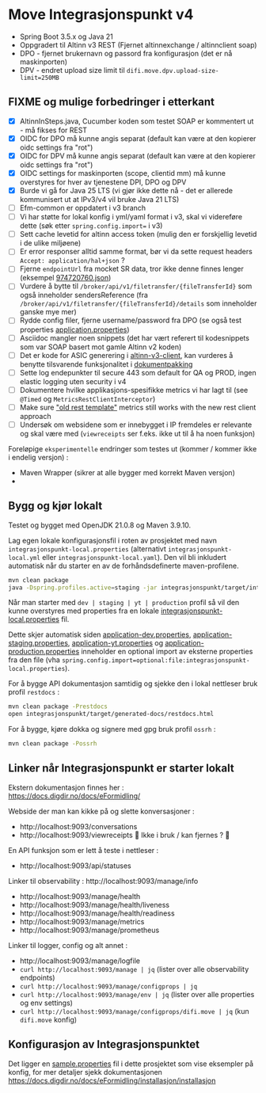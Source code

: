 # Move Integrasjonspunkt v4

- Spring Boot 3.5.x og Java 21
- Oppgradert til Altinn v3 REST (Fjernet altinnexchange / altinnclient soap)
- DPO - fjernet brukernavn og passord fra konfigurasjon (det er nå maskinporten)
- DPV - endret upload size limit til `difi.move.dpv.upload-size-limit=250MB`

## FIXME og mulige forbedringer i etterkant
- [x] AltinnInSteps.java, Cucumber koden som testet SOAP er kommentert ut - må fikses for REST
- [x] OIDC for DPO må kunne angis separat (default kan være at den kopierer oidc settings fra "rot")
- [x] OIDC for DPV må kunne angis separat (default kan være at den kopierer oidc settings fra "rot")
- [x] OIDC settings for maskinporten (scope, clientid mm) må kunne overstyres for hver av tjenestene DPI, DPO og DPV
- [x] Burde vi gå for Java 25 LTS (vi gjør ikke dette nå - det er allerede kommunisert ut at IPv3/v4 vil bruke Java 21 LTS)
- [ ] Efm-common er oppdatert i v3 branch
- [ ] Vi har støtte for lokal konfig i yml/yaml format i v3, skal vi videreføre dette (søk etter `spring.config.import=` i v3)
- [ ] Sett cache levetid for altinn access token (mulig den er forskjellig levetid i de ulike miljøene)
- [ ] Er error responser alltid samme format, bør vi da sette request headers `Accept: application/hal+json` ?
- [ ] Fjerne `endpointUrl` fra mocket SR data, tror ikke denne finnes lenger (eksempel [974720760.json](integrasjonspunkt/src/test/resources/restmocks/identifier/974720760.json))
- [ ] Vurdere å bytte til `/broker/api/v1/filetransfer/{fileTransferId}` som også inneholder sendersReference (fra `/broker/api/v1/filetransfer/{fileTransferId}/details` som inneholder ganske mye mer)  
- [ ] Rydde config filer, fjerne username/password fra DPO (se også test properties [application.properties](altinn-v3-client/src/test/resources/application.properties))
- [ ] Asciidoc mangler noen snippets (det har vært referert til kodesnippets som var SOAP basert mot gamle Altinn v2 koden)
- [ ] Det er kode for ASIC generering i [altinn-v3-client](altinn-v3-client), kan vurderes å benytte tilsvarende funksjonalitet i [dokumentpakking](dokumentpakking)
- [ ] Sette log endepunkter til secure 443 som default for QA og PROD, ingen elastic logging uten security i v4
- [ ] Dokumentere hvilke applikasjons-spesifikke metrics vi har lagt til (see `@Timed` og `MetricsRestClientInterceptor`)
- [ ] Make sure ["old rest template"](https://digdir.atlassian.net/browse/MOVE-2438) metrics still works with the new rest client approach
- [ ] Undersøk om websidene som er innebygget i IP fremdeles er relevante og skal være med (`viewreceipts` ser f.eks. ikke ut til å ha noen funksjon)

Foreløpige `eksperimentelle` endringer som testes ut (kommer / kommer ikke i endelig versjon) :
- Maven Wrapper (sikrer at alle bygger med korrekt Maven versjon)
- 
## Bygg og kjør lokalt 
Testet og bygget med OpenJDK 21.0.8 og Maven 3.9.10.

Lag egen lokale konfigurasjonsfil i roten av prosjektet med navn `integrasjonspunkt-local.properties`
(alternativt `integrasjonspunkt-local.yml` eller `integrasjonspunkt-local.yaml`).  Den vil bli inkludert
automatisk når du starter en av de forhåndsdefinerte maven-profilene.

```bash
mvn clean package
java -Dspring.profiles.active=staging -jar integrasjonspunkt/target/integrasjonspunkt.jar
```

Når man starter med `dev | staging | yt | production` profil så vil den kunne overstyres med properties fra
en lokale [integrasjonspunkt-local.properties](integrasjonspunkt-local.properties) fil.

Dette skjer automatisk siden [application-dev.properties](integrasjonspunkt/src/main/resources/config/application-dev.properties),
[application-staging.properties](integrasjonspunkt/src/main/resources/config/application-staging.properties), 
[application-yt.properties](integrasjonspunkt/src/main/resources/config/application-yt.properties) og
[application-production.properties](integrasjonspunkt/src/main/resources/config/application-production.properties)
inneholder en optional import av eksterne properties fra den file (vha `spring.config.import=optional:file:integrasjonspunkt-local.properties`).

For å bygge API dokumentasjon samtidig og sjekke den i lokal nettleser bruk profil `restdocs` :
```bash
mvn clean package -Prestdocs
open integrasjonspunkt/target/generated-docs/restdocs.html
```

For å bygge, kjøre dokka og signere med gpg bruk profil `ossrh` :
```bash
mvn clean package -Possrh
```

## Linker når Integrasjonspunkt er starter lokalt
Ekstern dokumentasjon finnes her : https://docs.digdir.no/docs/eFormidling/

Webside der man kan kikke på og slette konversasjoner :
- http://localhost:9093/conversations
- http://localhost:9093/viewreceipts  🚨 Ikke i bruk / kan fjernes ? 🚨

En API funksjon som er lett å teste i nettleser :
- http://localhost:9093/api/statuses

Linker til observability :
  http://localhost:9093/manage/info
- http://localhost:9093/manage/health
- http://localhost:9093/manage/health/liveness
- http://localhost:9093/manage/health/readiness
- http://localhost:9093/manage/metrics
- http://localhost:9093/manage/prometheus

Linker til logger, config og alt annet :
- http://localhost:9093/manage/logfile
- `curl http://localhost:9093/manage | jq` (lister over alle observability endpoints)
- `curl http://localhost:9093/manage/configprops | jq`
- `curl http://localhost:9093/manage/env | jq` (lister over alle properties og env settings)
- `curl http://localhost:9093/manage/configprops/difi.move | jq` (kun `difi.move` konfig)

## Konfigurasjon av Integrasjonspunktet
Det ligger en [sample.properties](integrasjonspunkt-local.sample.properties) fil i dette prosjektet som vise eksempler på konfig,
for mer detaljer sjekk dokumentasjonen https://docs.digdir.no/docs/eFormidling/installasjon/installasjon
